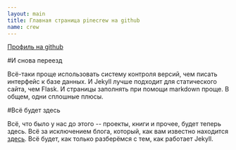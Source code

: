 ```yaml
---
layout: main
title: Главная страница pinecrew на github
name: crew
---
```

[Профиль на github](https://github.com/pinecrew)

#И снова переезд

Всё-таки проще использовать систему контроля
версий, чем писать интерфейс к базе данных.
И Jekyll лучше подходит для статического
сайта, чем Flask. И страницы заполнять
при помощи markdown проще. В общем, одни
сплошные плюсы.

#Всё будет здесь

Всё, что было у нас до этого -- проекты,
книги и прочее, будет теперь здесь. Всё
за исключением блога, который, как
вам известно находится 
[здесь](http://pinetricks.blogspot.com).
Всё будет, как только разберёмся с тем,
как работает Jekyll.
